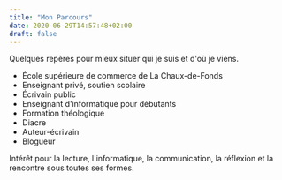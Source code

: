 ```yaml
---
title: "Mon Parcours"
date: 2020-06-29T14:57:48+02:00
draft: false
---
```


Quelques repères pour mieux situer qui je suis et d'où je viens.

+ École supérieure de commerce de La Chaux-de-Fonds
+ Enseignant privé, soutien scolaire
+ Écrivain public
+ Enseignant d'informatique pour débutants
+ Formation théologique
+ Diacre
+ Auteur-écrivain
+ Blogueur

Intérêt pour la lecture, l'informatique, la communication, la réflexion et la rencontre sous toutes ses formes.